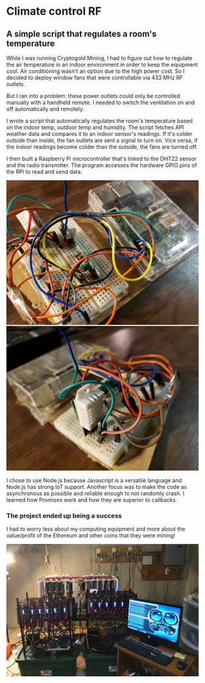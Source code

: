 # Climate control RF

## A simple script that regulates a room's temperature

While I was running Cryptogold Mining, I had to figure out how to regulate the air temperature in an indoor environment in order to keep the equipment cool. Air conditioning wasn't an option due to the high power cost. So I decided to deploy window fans that were controllable via 433 MHz RF outlets.

But I ran into a problem: these power outlets could only be controlled manually with a handheld remote. I needed to switch the ventilation on and off automatically and remotely.

I wrote a script that automatically regulates the room's temperature based on the indoor temp, outdoor temp and humidity. The script fetches API weather data and compares it to an indoor sensor's readings. If it's colder outside than inside, the fan outlets are sent a signal to turn on. Vice versa, if the indoor readings become colder than the outside, the fans are turned off.

I then built a Raspberry Pi microcontroller that's linked to the DHT22 sensor and the radio transmitter. The program accesses the hardware GPIO pins of the RPi to read and send data.

![](controller2.jpg)
![](controller1.jpg)

I chose to use Node.js because Javascript is a versatile language and Node.js has strong IoT support. Another focus was to make the code as asynchronous as possible and reliable enough to not randomly crash. I learned how Promises work and how they are superior to callbacks.

### The project ended up being a success

I had to worry less about my computing equipment and more about the value/profit of the Ethereum and other coins that they were mining!

![](cgm_11-17.jpg)
